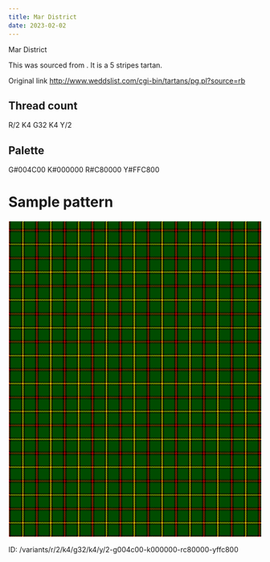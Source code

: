 ```yaml
---
title: Mar District
date: 2023-02-02
---
```

Mar District

This was sourced from <no value>.  It is a 5 stripes tartan.

Original link http://www.weddslist.com/cgi-bin/tartans/pg.pl?source=rb

## Thread count
R/2 K4 G32 K4 Y/2

## Palette
G#004C00 K#000000 R#C80000 Y#FFC800

# Sample pattern

![Tartan detail](tartan.png "R/2 K4 G32 K4 Y/2 tartan")

ID: /variants/r/2/k4/g32/k4/y/2-g004c00-k000000-rc80000-yffc800